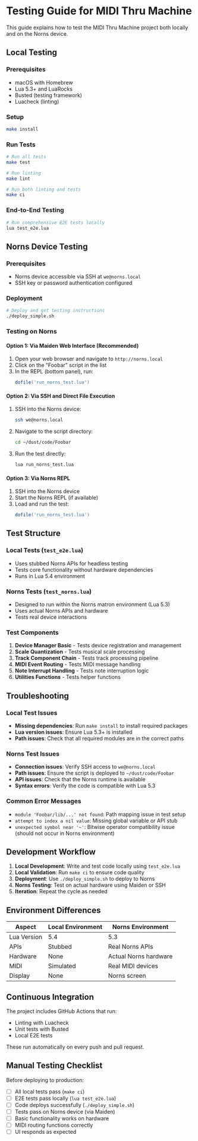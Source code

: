 # Testing Guide for MIDI Thru Machine

This guide explains how to test the MIDI Thru Machine project both locally and on the Norns device.

## Local Testing

### Prerequisites
- macOS with Homebrew
- Lua 5.3+ and LuaRocks
- Busted (testing framework)
- Luacheck (linting)

### Setup
```bash
make install
```

### Run Tests
```bash
# Run all tests
make test

# Run linting
make lint

# Run both linting and tests
make ci
```

### End-to-End Testing
```bash
# Run comprehensive E2E tests locally
lua test_e2e.lua
```

## Norns Device Testing

### Prerequisites
- Norns device accessible via SSH at `we@norns.local`
- SSH key or password authentication configured

### Deployment
```bash
# Deploy and get testing instructions
./deploy_simple.sh
```

### Testing on Norns

#### Option 1: Via Maiden Web Interface (Recommended)
1. Open your web browser and navigate to `http://norns.local`
2. Click on the "Foobar" script in the list
3. In the REPL (bottom panel), run:
   ```lua
   dofile('run_norns_test.lua')
   ```

#### Option 2: Via SSH and Direct File Execution
1. SSH into the Norns device:
   ```bash
   ssh we@norns.local
   ```
2. Navigate to the script directory:
   ```bash
   cd ~/dust/code/Foobar
   ```
3. Run the test directly:
   ```bash
   lua run_norns_test.lua
   ```

#### Option 3: Via Norns REPL
1. SSH into the Norns device
2. Start the Norns REPL (if available)
3. Load and run the test:
   ```lua
   dofile('run_norns_test.lua')
   ```

## Test Structure

### Local Tests (`test_e2e.lua`)
- Uses stubbed Norns APIs for headless testing
- Tests core functionality without hardware dependencies
- Runs in Lua 5.4 environment

### Norns Tests (`test_norns.lua`)
- Designed to run within the Norns matron environment (Lua 5.3)
- Uses actual Norns APIs and hardware
- Tests real device interactions

### Test Components
1. **Device Manager Basic** - Tests device registration and management
2. **Scale Quantization** - Tests musical scale processing
3. **Track Component Chain** - Tests track processing pipeline
4. **MIDI Event Routing** - Tests MIDI message handling
5. **Note Interrupt Handling** - Tests note interruption logic
6. **Utilities Functions** - Tests helper functions

## Troubleshooting

### Local Test Issues
- **Missing dependencies**: Run `make install` to install required packages
- **Lua version issues**: Ensure Lua 5.3+ is installed
- **Path issues**: Check that all required modules are in the correct paths

### Norns Test Issues
- **Connection issues**: Verify SSH access to `we@norns.local`
- **Path issues**: Ensure the script is deployed to `~/dust/code/Foobar`
- **API issues**: Check that the Norns runtime is available
- **Syntax errors**: Verify the code is compatible with Lua 5.3

### Common Error Messages
- `module 'Foobar/lib/...' not found`: Path mapping issue in test setup
- `attempt to index a nil value`: Missing global variable or API stub
- `unexpected symbol near '~'`: Bitwise operator compatibility issue (should not occur in Norns environment)

## Development Workflow

1. **Local Development**: Write and test code locally using `test_e2e.lua`
2. **Local Validation**: Run `make ci` to ensure code quality
3. **Deployment**: Use `./deploy_simple.sh` to deploy to Norns
4. **Norns Testing**: Test on actual hardware using Maiden or SSH
5. **Iteration**: Repeat the cycle as needed

## Environment Differences

| Aspect | Local Environment | Norns Environment |
|--------|------------------|-------------------|
| Lua Version | 5.4 | 5.3 |
| APIs | Stubbed | Real Norns APIs |
| Hardware | None | Actual Norns hardware |
| MIDI | Simulated | Real MIDI devices |
| Display | None | Norns screen |

## Continuous Integration

The project includes GitHub Actions that run:
- Linting with Luacheck
- Unit tests with Busted
- Local E2E tests

These run automatically on every push and pull request.

## Manual Testing Checklist

Before deploying to production:

- [ ] All local tests pass (`make ci`)
- [ ] E2E tests pass locally (`lua test_e2e.lua`)
- [ ] Code deploys successfully (`./deploy_simple.sh`)
- [ ] Tests pass on Norns device (via Maiden)
- [ ] Basic functionality works on hardware
- [ ] MIDI routing functions correctly
- [ ] UI responds as expected 